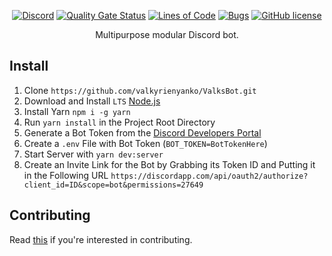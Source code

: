 <div align="center">
  
  [![Discord][discord]][discord-url]
  [![Quality Gate Status][quality]][quality-url]
  [![Lines of Code][lines]][lines-url]
  [![Bugs][bugs]][bugs-url]
  [![GitHub license][license]][license-url]
  
</div>

<p align="center">Multipurpose modular Discord bot.</p>

## Install
1. Clone `https://github.com/valkyrienyanko/ValksBot.git`
2. Download and Install `LTS` [Node.js](https://nodejs.org/en/)
3. Install Yarn `npm i -g yarn`
4. Run `yarn install` in the Project Root Directory
5. Generate a Bot Token from the [Discord Developers Portal](https://discordapp.com/developers/applications/)
6. Create a `.env` File with Bot Token (`BOT_TOKEN=BotTokenHere`)
7. Start Server with `yarn dev:server`
8. Create an Invite Link for the Bot by Grabbing its Token ID and Putting it in the Following URL `https://discordapp.com/api/oauth2/authorize?client_id=ID&scope=bot&permissions=27649`

## Contributing
Read [this](https://github.com/valkyrienyanko/ValksBot/blob/master/.github/CONTRIBUTING.md) if you're interested in contributing.

[quality]: https://sonarcloud.io/api/project_badges/measure?project=valkyrienyanko_ValksBot&metric=alert_status
[quality-url]: https://sonarcloud.io/dashboard?id=valkyrienyanko_ValksBot
[lines]: https://sonarcloud.io/api/project_badges/measure?project=valkyrienyanko_ValksBot&metric=ncloc
[lines-url]: https://sonarcloud.io/dashboard?id=valkyrienyanko_ValksBot
[bugs]: https://sonarcloud.io/api/project_badges/measure?project=valkyrienyanko_ValksBot&metric=bugs
[bugs-url]: https://sonarcloud.io/dashboard?id=valkyrienyanko_ValksBot
[license]: https://img.shields.io/github/license/valkyrienyanko/ValksBot?color=brightgreen
[license-url]: https://github.com/valkyrienyanko/ValksBot/blob/master/LICENSE
[discord]: https://img.shields.io/discord/453710350454620160.svg
[discord-url]: https://discord.gg/thMupbv
